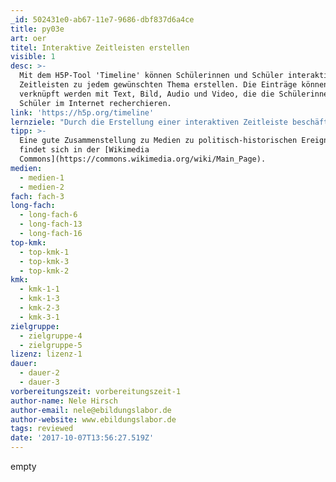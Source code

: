 ```yaml
---
_id: 502431e0-ab67-11e7-9686-dbf837d6a4ce
title: py03e
art: oer
titel: Interaktive Zeitleisten erstellen
visible: 1
desc: >-
  Mit dem H5P-Tool 'Timeline' können Schülerinnen und Schüler interaktive
  Zeitleisten zu jedem gewünschten Thema erstellen. Die Einträge können
  verknüpft werden mit Text, Bild, Audio und Video, die die Schülerinnen und
  Schüler im Internet recherchieren.
link: 'https://h5p.org/timeline'
lernziele: "Durch die Erstellung einer interaktiven Zeitleiste beschäftigen sich Schülerinnen und Schüler intensiv mit einem bestimmten Thema / einer bestimmten geschichtlichen Epoche. Zudem lernen sie, im Internet zu recherchieren und rechtlich sicher zu veröffentlichen. Die Aufgabe kann als Einzelarbeit oder Gruppenarbeit gestaltet werden. Mögliche Aufgaben für Zeitleisten wären:\r\nStellt die wesentlichen Ereignisse der Französischen Revolution/ den Weg zur Deutschen Einheit/ den Zweiten Weltkrieg in einer interaktiven Zeitleiste dar.\r\nPolitischer Rückblick: Was waren die aus Deiner Sicht wichtigsten politischen Ereignisse des letzten Jahres?\r\n\r\nDas H5P-Tool 'Timeline' kann direkt nach Registrierung auf der H5P-Website genutzt werden. Alternativ lässt sich H5P als Plugin auf einer Moodle, Wordpress oder Drupal-Installation integrieren. Erstellte Inhalte können in jede beliebige Website eingebunden werden."
tipp: >-
  Eine gute Zusammenstellung zu Medien zu politisch-historischen Ereignissen
  findet sich in der [Wikimedia
  Commons](https://commons.wikimedia.org/wiki/Main_Page).
medien:
  - medien-1
  - medien-2
fach: fach-3
long-fach:
  - long-fach-6
  - long-fach-13
  - long-fach-16
top-kmk:
  - top-kmk-1
  - top-kmk-3
  - top-kmk-2
kmk:
  - kmk-1-1
  - kmk-1-3
  - kmk-2-3
  - kmk-3-1
zielgruppe:
  - zielgruppe-4
  - zielgruppe-5
lizenz: lizenz-1
dauer:
  - dauer-2
  - dauer-3
vorbereitungszeit: vorbereitungszeit-1
author-name: Nele Hirsch
author-email: nele@ebildungslabor.de
author-website: www.ebildungslabor.de
tags: reviewed
date: '2017-10-07T13:56:27.519Z'
---
```

empty
